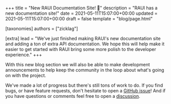 +++
title = "New RAUI Documentation Site! 🎉"
description = "RAUI has a new documentation site!"
date = 2021-05-11T15:07:00+00:00
updated = 2021-05-11T15:07:00+00:00
draft = false
template = "blog/page.html"

[taxonomies]
authors = ["zicklag"]

[extra]
lead = "We've just finished making RAUI's new documentation site and adding a ton of extra API documentation. We hope this will help make it easier to get started with RAUI bring some more polish to the developer experience."
+++

With this new blog section we will also be able to make development announcements to help keep the community in the loop about what's going on with the project.

We've made a lot of progress but there's still tons of work to do. If you find bugs, or have feature requests, don't hesitate to open a [GitHub issue][issue]! And if you have questions or comments feel free to open a [discussion].

[issue]: https://github.com/RAUI-labs/raui/issues
[discussion]: https://github.com/RAUI-labs/raui/discussions
